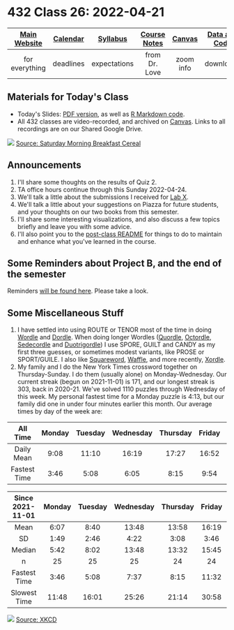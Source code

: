 # 432 Class 26: 2022-04-21

[Main Website](https://thomaselove.github.io/432/) | [Calendar](https://thomaselove.github.io/432/calendar.html) | [Syllabus](https://thomaselove.github.io/432-2022-syllabus/) | [Course Notes](https://thomaselove.github.io/432-notes/) | [Canvas](https://canvas.case.edu) | [Data and Code](https://github.com/THOMASELOVE/432-data) | [Sources](https://github.com/THOMASELOVE/432-2022/tree/main/references) | [Contact Us](https://thomaselove.github.io/432/contact.html)
:-----------: | :--------------: | :----------: | :---------: | :-------------: | :-----------: | :------------: | :-------------:
for everything | deadlines | expectations | from Dr. Love | zoom info | downloads | read/watch | need help?

## Materials for Today's Class

- Today's Slides: [PDF version](https://github.com/THOMASELOVE/432-2022/blob/main/classes/class26/432_2022_slides26.pdf), as well as [R Markdown code](https://github.com/THOMASELOVE/432-2022/blob/main/classes/class26/432_2022_slides26.Rmd). 
- All 432 classes are video-recorded, and archived on [Canvas](https://canvas.case.edu). Links to all recordings are on our Shared Google Drive.

![](https://github.com/THOMASELOVE/432-2022/blob/main/classes/class26/figures/signal.png) [Source: Saturday Morning Breakfast Cereal](http://smbc-comics.com/comic/signal)

## Announcements

1. I'll share some thoughts on the results of Quiz 2.
2. TA office hours continue through this Sunday 2022-04-24.
3. We'll talk a little about the submissions I received for [Lab X](https://github.com/THOMASELOVE/432-2022/tree/main/labs/labX).
4. We'll talk a little about your suggestions on Piazza for future students, and your thoughts on our two books from this semester.
5. I'll share some interesting visualizations, and also discuss a few topics briefly and leave you with some advice. 
6. I'll also point you to the [post-class README](https://github.com/THOMASELOVE/432-2022/tree/main/classes/postclass) for things to do to maintain and enhance what you've learned in the course.

## Some Reminders about Project B, and the end of the semester

Reminders [will be found here](https://github.com/THOMASELOVE/432-2022/blob/main/projectB/reminders.md). Please take a look.

## Some Miscellaneous Stuff

1. I have settled into using ROUTE or TENOR most of the time in doing [Wordle](https://www.nytimes.com/games/wordle/index.html) and [Dordle](https://zaratustra.itch.io/dordle). When doing longer Wordles ([Quordle](https://www.quordle.com/#/), [Octordle](https://octordle.com/), [Sedecordle](https://www.sedecordle.com/) and [Duotrigordle](https://duotrigordle.com/)) I use SPORE, GUILT and CANDY as my first three guesses, or sometimes modest variants, like PROSE or SPORT/GUILE. I also like [Squareword](https://squareword.org/), [Waffle](https://wafflegame.net/), and more recently, [Xordle](https://xordle.xyz/).
2. My family and I do the New York Times crossword together on Thursday-Sunday. I do them (usually alone) on Monday-Wednesday. Our current streak (begun on 2021-11-01) is 171, and our longest streak is 303, back in 2020-21. We've solved 1110 puzzles through Wednesday of this week. My personal fastest time for a Monday puzzle is 4:13, but our family did one in under four minutes earlier this month. Our average times by day of the week are:

All Time | Monday | Tuesday | Wednesday | Thursday | Friday | Saturday | Sunday
:------: | :-----: | :----: | :-----: | :----: | :-----: | :----: | :-----: 
Daily Mean | 9:08 | 11:10 | 16:19 | 17:27 | 16:52 | 19:17 | 32:21
Fastest Time | 3:46 | 5:08 | 6:05 | 8:15 | 9:54 | 8:52 | 15:43

Since 2021-11-01 | Monday | Tuesday | Wednesday | Thursday | Friday | Saturday | Sunday
:------: | :-----: | :----: | :-----: | :----: | :-----: | :----: | :-----: 
Mean | 6:07 | 8:40 | 13:48 | 13:58 | 16:19 | 17:16 | 25:16
SD | 1:49 | 2:46 | 4:22 | 3:08 | 3:46 | 5:11 | 3:31
Median | 5:42 | 8:02 | 13:48 | 13:32 | 15:45 | 16:05 | 25:27
n | 25 | 25 | 25 | 24 | 24 | 24 | 24
Fastest Time | 3:46 | 5:08 | 7:37 | 8:15 | 11:32 | 11:22 | 15:43
Slowest Time | 11:48 | 16:01 | 25:26 | 21:14 | 30:58 | 33:12 | 34:08

![](https://imgs.xkcd.com/comics/land_mammals.png) [Source: XKCD](https://xkcd.com/1338)
